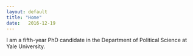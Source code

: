 ```yaml
---
layout: default
title: "Home"
date:   2016-12-19
---
```


<!--- <img style="float: left; height: 245px; margin: 0 20px 10px 0" src="/assets/baron_photo.jpg" alt="pic" /> --->

I am a fifth-year PhD candidate in the Department of Political Science at Yale University.
